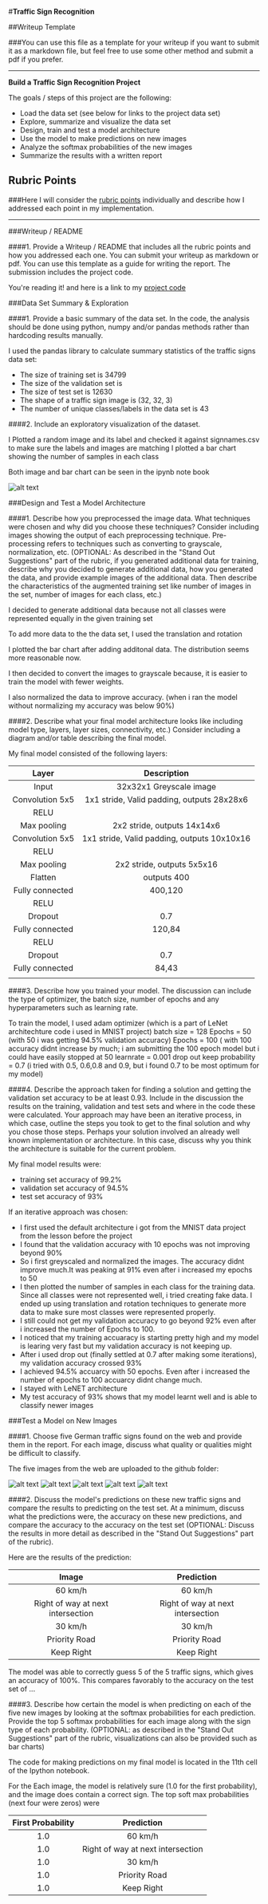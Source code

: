 #**Traffic Sign Recognition** 

##Writeup Template

###You can use this file as a template for your writeup if you want to submit it as a markdown file, but feel free to use some other method and submit a pdf if you prefer.

---

**Build a Traffic Sign Recognition Project**

The goals / steps of this project are the following:
* Load the data set (see below for links to the project data set)
* Explore, summarize and visualize the data set
* Design, train and test a model architecture
* Use the model to make predictions on new images
* Analyze the softmax probabilities of the new images
* Summarize the results with a written report


[//]: # (Image References)

[image1]: ./examples/visualization.jpg "Visualization"
[image2]: ./examples/grayscale.jpg "Grayscaling"
[image3]: ./examples/random_noise.jpg "Random Noise"
[image4]: ./examples/placeholder.png "Traffic Sign 1"
[image5]: ./examples/placeholder.png "Traffic Sign 2"
[image6]: ./examples/placeholder.png "Traffic Sign 3"
[image7]: ./examples/placeholder.png "Traffic Sign 4"
[image8]: ./examples/placeholder.png "Traffic Sign 5"

## Rubric Points
###Here I will consider the [rubric points](https://review.udacity.com/#!/rubrics/481/view) individually and describe how I addressed each point in my implementation.  

---
###Writeup / README

####1. Provide a Writeup / README that includes all the rubric points and how you addressed each one. You can submit your writeup as markdown or pdf. You can use this template as a guide for writing the report. The submission includes the project code.

You're reading it! and here is a link to my [project code](https://https://github.com/buddha216g/CarND-Traffic-Sign-Classifier/blob/master/Traffic_Sign_Classifier.ipynb)

###Data Set Summary & Exploration

####1. Provide a basic summary of the data set. In the code, the analysis should be done using python, numpy and/or pandas methods rather than hardcoding results manually.

I used the pandas library to calculate summary statistics of the traffic
signs data set:

* The size of training set is 34799
* The size of the validation set is 
* The size of test set is 12630
* The shape of a traffic sign image is (32, 32, 3)
* The number of unique classes/labels in the data set is 43

####2. Include an exploratory visualization of the dataset.

I Plotted a random image and its label and checked it against signnames.csv to make sure the labels and images are matching
I plotted a bar chart showing the number of samples in each class

Both image and bar chart can be seen in the ipynb note book

![alt text][image1]

###Design and Test a Model Architecture

####1. Describe how you preprocessed the image data. What techniques were chosen and why did you choose these techniques? Consider including images showing the output of each preprocessing technique. Pre-processing refers to techniques such as converting to grayscale, normalization, etc. (OPTIONAL: As described in the "Stand Out Suggestions" part of the rubric, if you generated additional data for training, describe why you decided to generate additional data, how you generated the data, and provide example images of the additional data. Then describe the characteristics of the augmented training set like number of images in the set, number of images for each class, etc.)

I decided to generate additional data because not all classes were represented equally in the given training set

To add more data to the the data set, I used the translation and rotation

I plotted the bar chart after adding additonal data. The distribution seems more reasonable now.

I then decided to convert the images to grayscale because, it is easier to train the model with fewer weights.

I also normalized the data to improve accuracy. (when i ran the model without normalizing my accuracy was below 90%)


####2. Describe what your final model architecture looks like including model type, layers, layer sizes, connectivity, etc.) Consider including a diagram and/or table describing the final model.

My final model consisted of the following layers:

| Layer         		|     Description	        					| 
|:---------------------:|:---------------------------------------------:| 
| Input         		| 32x32x1 Greyscale image   							| 
| Convolution 5x5     	| 1x1 stride, Valid padding, outputs 28x28x6 	|
| RELU					|												|
| Max pooling	      	| 2x2 stride,  outputs 14x14x6 				|
| Convolution 5x5     	| 1x1 stride, Valid padding, outputs 10x10x16 	|
| RELU					|												|
| Max pooling	      	| 2x2 stride,  outputs 5x5x16 				|
| Flatten		| outputs 400        									|
| Fully connected		| 400,120        									|
| RELU				|        									|
| Dropout		| 0.7        									|
| Fully connected		| 120,84        									|
| RELU				|        									|
| Dropout		| 0.7        									|
| Fully connected						|	84,43											|
|						|												|
 


####3. Describe how you trained your model. The discussion can include the type of optimizer, the batch size, number of epochs and any hyperparameters such as learning rate.

To train the model, I used
    adam optimizer (which is a part of LeNet architechture code i used in MNIST project)
    batch size = 128
    Epochs = 50 (with 50 i was getting 94.5% validation accuracy)
    Epochs = 100 ( with 100 accuracy didnt increase by much; i am submitting the 100 epoch model but i could have easily stopped at 50
    learnrate = 0.001
    drop out keep probability = 0.7 (i tried with 0.5, 0.6,0.8 and 0.9, but i found 0.7 to be most optimum for my model)

####4. Describe the approach taken for finding a solution and getting the validation set accuracy to be at least 0.93. Include in the discussion the results on the training, validation and test sets and where in the code these were calculated. Your approach may have been an iterative process, in which case, outline the steps you took to get to the final solution and why you chose those steps. Perhaps your solution involved an already well known implementation or architecture. In this case, discuss why you think the architecture is suitable for the current problem.

My final model results were:
* training set accuracy of 99.2%
* validation set accuracy of 94.5%
* test set accuracy of 93%

If an iterative approach was chosen:
* I first used the default architecture i got from the MNIST data project from the lesson before the project
* I found that the validation accuracy with 10 epochs was not improving beyond 90%
* So i first greyscaled and normalized the images. The accuracy didnt improve much.It was peaking at 91% even after i increased my epochs to 50
* I then plotted the number of samples in each class for the training data. Since all classes were not represented well, i tried creating fake data. I ended up using translation and rotation techniques to generate more data to make sure most classes were represented properly.
* I still could not get my validation accuracy to go beyond 92% even after i increased the number of Epochs to 100.
* I noticed that my training accuaracy is starting pretty high and my model is learing very fast but my validation accuracy is not keeping up.
* After i used drop out (finally settled at 0.7 after making some iterations), my validation accuracy crossed 93%
* I achieved 94.5% accuarcy with 50 epochs. Even after i increased the number of epochs to 100 accuarcy didnt change much.
* I stayed with LeNET architecture
* My test accuracy of 93% shows that my model learnt well and is able to classify newer images

###Test a Model on New Images

####1. Choose five German traffic signs found on the web and provide them in the report. For each image, discuss what quality or qualities might be difficult to classify.

The five images from the web are uploaded to the github folder:

![alt text][image4] ![alt text][image5] ![alt text][image6] 
![alt text][image7] ![alt text][image8]


####2. Discuss the model's predictions on these new traffic signs and compare the results to predicting on the test set. At a minimum, discuss what the predictions were, the accuracy on these new predictions, and compare the accuracy to the accuracy on the test set (OPTIONAL: Discuss the results in more detail as described in the "Stand Out Suggestions" part of the rubric).

Here are the results of the prediction:

| Image			        |     Prediction	        					| 
|:---------------------:|:---------------------------------------------:| 
| 60 km/h     		| 60 km/h   									| 
| Right of way at next intersection    			| Right of way at next intersection 										|
| 30 km/h					| 30 km/h											|
| Priority Road	      		| Priority Road					 				|
| Keep Right		| Keep Right      							|


The model was able to correctly guess 5 of the 5 traffic signs, which gives an accuracy of 100%. This compares favorably to the accuracy on the test set of ...

####3. Describe how certain the model is when predicting on each of the five new images by looking at the softmax probabilities for each prediction. Provide the top 5 softmax probabilities for each image along with the sign type of each probability. (OPTIONAL: as described in the "Stand Out Suggestions" part of the rubric, visualizations can also be provided such as bar charts)

The code for making predictions on my final model is located in the 11th cell of the Ipython notebook.

For the Each image, the model is relatively sure (1.0 for the first probability), and the image does contain a correct sign. The top soft max probabilities (next four were zeros) were

| First Probability         	|     Prediction	        					| 
|:---------------------:|:---------------------------------------------:| 
| 1.0         			| 60 km/h    									| 
| 1.0     				| Right of way at next intersection 										|
| 1.0					| 30 km/h											|
| 1.0	      			| Priority Road					 				|
| 1.0				    | Keep Right      							|




